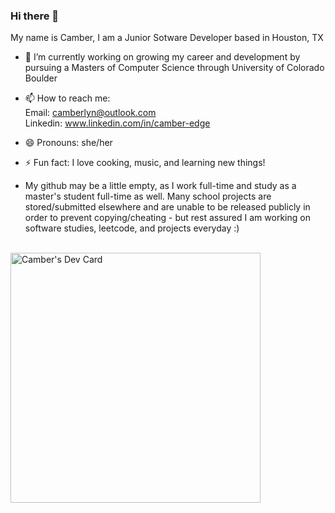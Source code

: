 ### Hi there 👋

My name is Camber, I am a Junior Sotware Developer based in Houston, TX

- 🔭 I’m currently working on growing my career and development by pursuing a Masters of Computer Science through University of Colorado Boulder
  
- 📫 How to reach me: <br>
  Email: camberlyn@outlook.com <br>
  Linkedin: www.linkedin.com/in/camber-edge
- 😄 Pronouns: she/her
- ⚡ Fun fact: I love cooking, music, and learning new things!
- My github may be a little empty, as I work full-time and study as a master's student full-time as well.  Many school projects are stored/submitted elsewhere and are unable to be released publicly in order to prevent copying/cheating - but rest assured I am working on software studies, leetcode, and projects everyday :) 
<br>
<a href="https://app.daily.dev/cedge2"><img src="https://api.daily.dev/devcards/76a757021a4d4451a39e7c3fac17b9e5.png?r=uma" width="400" alt="Camber's Dev Card"/></a>
